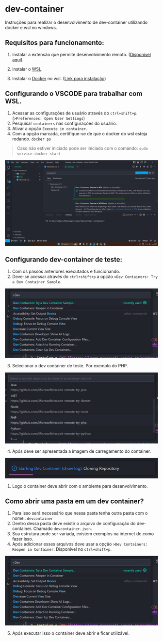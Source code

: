 # dev-container
Instruções para realizar o desenvolvimento de dev-container utilizando docker e wsl no windows.

## Requisitos para funcionamento:

1. Instalar a extensão que permite desenvolvimento remoto. ([Disponível aqui](https://marketplace.visualstudio.com/items?itemName=ms-vscode-remote.vscode-remote-extensionpack)).

2. Instalar o [WSL](https://learn.microsoft.com/pt-br/windows/wsl/install). 

3. Instalar o [Docker](https://www.docker.com/) no wsl. ([Link para instalação](https://docs.docker.com/engine/install/ubuntu/))

## Configurando o VSCODE para trabalhar com WSL.

   1. Acessar as configurações de usuário através do `ctrl+shift+p`. (`>Preferences: Open User Settings`)
   2. Pesquisar `containers` nas configurações do usuário.
   3. Ativar a opção `Execute in container`.
   4. Com a opção marcada, certifique-se de que o docker do wsl esteja rodando. `docker ps`
   > Caso não estiver iniciado pode ser iniciado com o comando: `sudo service docker start`

   ![execute in container](./img/execute-in-wsl.png)

## Configurando dev-container de teste:

1. Com os passos anteriores executados e funcionando.
2. Deve-se acessar através do `ctrl+shift+p` a opção `>Dev Containers: Try a Dev Container Sample`.

![try-a-container](./img/try-container.png)

3. Selecionar o dev container de teste. Por exemplo do PHP.

![container-php](./img/container-php.png)

4. Após deve ser apresentada a imagem de carregamento do container.

![loading](./img/carregando-container.png)

1. Logo o container deve abrir com o ambiente para desenvolvimento.

## Como abrir uma pasta em um dev container?

1. Para isso será necessário que nessa pasta tenha outra pasta com o nome `.devcontainer`
2. Dentro dessa pasta deve existir o arquivo de configuração do dev-container. Chamado `devcontainer.json`.
3. Sua estrutura pode ser variada, existem exemplos na internet de como fazer isso.
4. Após adicionar esses arquivos deve usar a opção `>Dev Containers: Reopen in Container`. Disponível no `ctrl+shift+p`.

![reopen](./img/try-container.png)

5. Após executar isso o container deve abrir e ficar utilizável.

